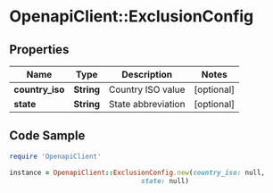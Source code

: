 # OpenapiClient::ExclusionConfig

## Properties

Name | Type | Description | Notes
------------ | ------------- | ------------- | -------------
**country_iso** | **String** | Country ISO value | [optional] 
**state** | **String** | State abbreviation | [optional] 

## Code Sample

```ruby
require 'OpenapiClient'

instance = OpenapiClient::ExclusionConfig.new(country_iso: null,
                                 state: null)
```


